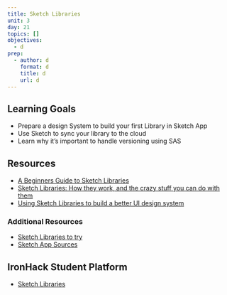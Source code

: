 ```yaml
---
title: Sketch Libraries
unit: 3
day: 21
topics: []
objectives:
  - d
prep:
  - author: d
    format: d
    title: d
    url: d
---
```

## Learning Goals
- Prepare a design System to build your first Library in Sketch App
- Use Sketch to sync your library to the cloud
- Learn why it’s important to handle versioning using SAS

## Resources
- [A Beginners Guide to Sketch Libraries](https://medium.com/sketch-app-sources/a-beginners-guide-to-sketch-libraries-5f431d91f657)
- [Sketch Libraries: How they work, and the crazy stuff you can do with them](https://medium.com/ux-power-tools/sketch-libraries-how-they-work-and-the-crazy-stuff-you-can-do-with-them-fc10f142ac80)
- [Using Sketch Libraries to build a better UI design system](https://medium.com/sketch-app-sources/using-sketch-libraries-to-build-a-better-ui-design-system-part-2-8de6cef5adc5)

### Additional Resources
- [Sketch Libraries to try](https://www.sketch.com/libraries/)
- [Sketch App Sources](https://www.sketchappsources.com/sketch-libraries.html)

## IronHack Student Platform
- [Sketch Libraries](http://learn.ironhack.com/#/learning_unit/7095)
